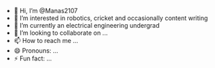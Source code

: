- 👋 Hi, I’m @Manas2107
- 👀 I’m interested in robotics, cricket and occasionally content writing
- 🌱 I’m currently an electrical engineering undergrad
- 💞️ I’m looking to collaborate on ...
- 📫 How to reach me ...
- 😄 Pronouns: ...
- ⚡ Fun fact: ...

<!---
Manas2107/Manas2107 is a ✨ special ✨ repository because its `README.md` (this file) appears on your GitHub profile.
You can click the Preview link to take a look at your changes.
--->
